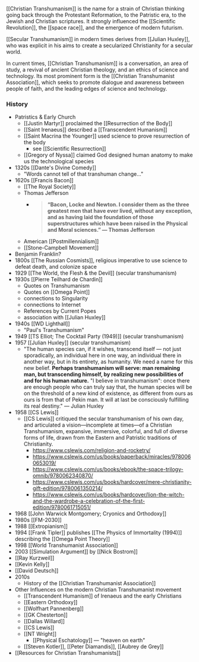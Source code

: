 [[Christian Transhumanism]] is the name for a strain of Christian thinking going back through the Protestant Reformation, to the Patristic era, to the Jewish and Christian scriptures. It strongly influenced the [[Scientific Revolution]], the [[space race]], and the emergence of modern futurism. 

[[Secular Transhumanism]] in modern times derives from [[Julian Huxley]], who was explicit in his aims to create a secularized Christianity for a secular world. 

In current times, [[Christian Transhumanism]] is a conversation, an area of study, a revival of ancient Christian theology, and an ethics of science and technology. Its most prominent form is the [[Christian Transhumanist Association]], which seeks to promote dialogue and awareness between people of faith, and the leading edges of science and technology.
### History
- Patristics & Early Church
    - [[Justin Martyr]] proclaimed the [[Resurrection of the Body]]
    - [[Saint Irenaeus]] described a [[Transcendent Humanism]]
    - [[Saint Macrina the Younger]] used science to prove resurrection of the body
	    - see [[Scientific Resurrection]]
    - [[Gregory of Nyssa]] claimed God designed human anatomy to make us the technological species
- 1320s [[Dante's Divine Comedy]]
    - "Words cannot tell of that transhuman change..."
- 1620s [[Francis Bacon]]
    - [[The Royal Society]]
    - Thomas Jefferson
        - > __“Bacon, Locke and Newton. I consider them as the three greatest men that have ever lived, without any exception, and as having laid the foundation of those superstructures which have been raised in the Physical and Moral sciences.” — Thomas Jefferson__
    - American [[Postmillennialism]]
    - [[Stone-Campbell Movement]]
- Benjamin Franklin?
- 1800s [[The Russian Cosmists]], religious imperative to use science to defeat death, and colonize space
- 1929 [[The World, the Flesh & the Devil]] (secular transhumanism)
- 1930s [[Pierre Teilhard de Chardin]]
    - Quotes on Transhumanism
    - Quotes on [[Omega Point]]
    - connections to Singularity
    - connections to Internet
    - References by Current Popes
    - association with [[Julian Huxley]]
- 1940s [[WD Lighthall]]
    - "Paul's Transhumanism"
- 1949 [[TS Elliot; The Cocktail Party (1949)]] (secular transhumanism)
- 1957 [[Julian Huxley]] (secular transhumanism)
    - "The human species can, if it wishes, transcend itself — not just sporadically, an individual here in one way, an individual there in another way, but in its entirety, as humanity. We need a name for this new belief. **Perhaps transhumanism will serve: man remaining man, but transcending himself, by realizing new possibilities of and for his human nature.** "I believe in transhumanism": once there are enough people who can truly say that, the human species will be on the threshold of a new kind of existence, as different from ours as ours is from that of Pekin man. It will at last be consciously fulfilling its real destiny." — Julian Huxley
- 1958 [[CS Lewis]]
	- [[CS Lewis]] critiqued the secular transhumanism of his own day, and articulated a vision—incomplete at times—of a Christian Transhumanism, expansive, immersive, colorful, and full of diverse forms of life, drawn from the Eastern and Patristic traditions of Christianity.
		- https://www.cslewis.com/religion-and-rocketry/
		- https://www.cslewis.com/us/books/paperback/miracles/9780060653019/
		- https://www.cslewis.com/us/books/ebook/the-space-trilogy-omnib/9780062340870/
		- https://www.cslewis.com/us/books/hardcover/mere-christianity-gift-edition/9780061350214/
		- https://www.cslewis.com/us/books/hardcover/lion-the-witch-and-the-wardrobe-a-celebration-of-the-first-edition/9780061715051/
- 1968 [[John Warwick Montgomery; Cryonics and Orthodoxy]]
- 1980s [[FM-2030]]
- 1988 [[Extropianism]]
- 1994 [[Frank Tipler]] publishes [[The Physics of Immortality (1994)]] describing the [[Omega Point Theory]]
- 1998 [[World Transhumanist Association]]
- 2003 [[Simulation Argument]] by [[Nick Bostrom]]
- [[Ray Kurzweil]]
- [[Kevin Kelly]]
- [[David Deutsch]]
- 2010s 
    - History of the [[Christian Transhumanist Association]]
- Other Influences on the modern Christian Transhumanist movement
    - [[Transcendent Humanism]] of Irenaeus and the early Christians
    - [[Eastern Orthodoxy]]
    - [[Wolfhart Pannenberg]]
    - [[GK Chesterton]]
    - [[Dallas Willard]]
    - [[CS Lewis]]
    - [[NT Wright]]
        - [[Physical Eschatology]] — "heaven on earth"
    - [[Steven Kotler]], [[Peter Diamandis]], [[Aubrey de Grey]]
- [[Resources for Christian Transhumanists]]


